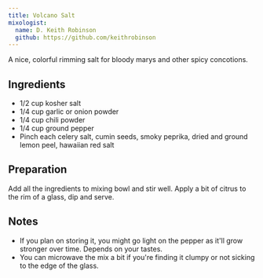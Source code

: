```yaml
---
title: Volcano Salt
mixologist:
  name: D. Keith Robinson
  github: https://github.com/keithrobinson
---
```


A nice, colorful rimming salt for bloody marys and other spicy concotions.


Ingredients
-----------
* 1/2 cup kosher salt
* 1/4 cup garlic or onion powder
* 1/4 cup chili powder
* 1/4 cup ground pepper
* Pinch each celery salt, cumin seeds, smoky peprika, dried and ground lemon peel, hawaiian red salt


Preparation
-----------

Add all the ingredients to mixing bowl and stir well. Apply a bit of citrus to the rim of a glass, dip and serve.


Notes
-----------

* If you plan on storing it, you might go light on the pepper as it'll grow stronger over time. Depends on your tastes.
* You can microwave the mix a bit if you're finding it clumpy or not sicking to the edge of the glass.

